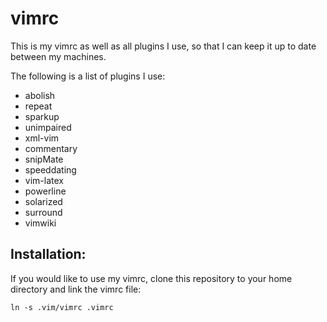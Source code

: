 vimrc
=====

This is my vimrc as well as all plugins I use, so that I can keep it up to date between my machines.

The following is a list of plugins I use:
* abolish
* repeat
* sparkup
* unimpaired
* xml-vim
* commentary
* snipMate
* speeddating
* vim-latex
* powerline
* solarized
* surround
* vimwiki

Installation:
------------

If you would like to use my vimrc, clone this repository to your home directory and link the vimrc file:

    ln -s .vim/vimrc .vimrc
